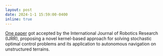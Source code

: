 ```yaml
---
layout: post
date: 2024-1-1 15:59:00-0400
inline: true
---
```

[One paper](https://journals.sagepub.com/doi/abs/10.1177/02783649231225977) got accepted by the International Journal of
Robotics Research (IJRR), proposing a novel kernel-based approach for solving stochastic optimal control problems and
its application to autonomous navigation on unstructured terrains.


